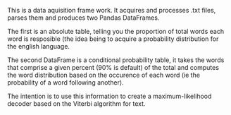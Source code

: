This is a data aquisition frame work. It acquires and processes .txt files, parses them and produces two Pandas DataFrames. 

The first is an absolute table, telling you the proportion of total words each word is resposible (the idea being to acquire a probability 
distribution for the english language.

The second DataFrame is a conditional probability table, it takes the words that comprise a given percent (90% is default) of the total and
computes the word distribution based on the occurence of each word (ie the probability of a word following another).

The intention is to use this information to create a maximum-likelihood decoder based on the Viterbi algorithm for text.
